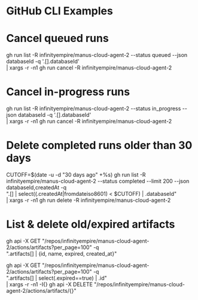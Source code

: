 # GitHub CLI Examples

# Cancel queued runs
gh run list -R infinityempire/manus-cloud-agent-2 --status queued --json databaseId -q '.[].databaseId' \
| xargs -r -n1 gh run cancel -R infinityempire/manus-cloud-agent-2

# Cancel in-progress runs
gh run list -R infinityempire/manus-cloud-agent-2 --status in_progress --json databaseId -q '.[].databaseId' \
| xargs -r -n1 gh run cancel -R infinityempire/manus-cloud-agent-2

# Delete completed runs older than 30 days
CUTOFF=$(date -u -d "30 days ago" +%s)
gh run list -R infinityempire/manus-cloud-agent-2 --status completed --limit 200 --json databaseId,createdAt -q \
  ".[] | select((.createdAt|fromdateiso8601) < $CUTOFF) | .databaseId" \
| xargs -r -n1 gh run delete -R infinityempire/manus-cloud-agent-2

# List & delete old/expired artifacts
gh api -X GET "/repos/infinityempire/manus-cloud-agent-2/actions/artifacts?per_page=100" -q \
  ".artifacts[] | {id, name, expired, created_at}"

gh api -X GET "/repos/infinityempire/manus-cloud-agent-2/actions/artifacts?per_page=100" -q \
  ".artifacts[] | select(.expired==true) | .id" \
| xargs -r -n1 -I{} gh api -X DELETE "/repos/infinityempire/manus-cloud-agent-2/actions/artifacts/{}"
